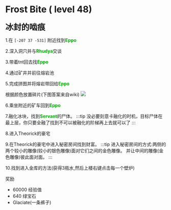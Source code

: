 # Frost Bite ( level 48)
<span style="font-size: 25px;">**冰封的啮痕**</span>

1.在 `[-207 37 -531]` 附近找到<font color=00AA00>**Eppo**</font>

2.深入洞穴并与<font color=00AA00>**Rhudya**</font>交谈

3.带着tnt回去找<font color=00AA00>**Eppo**</font>

4.通过矿井并前往熔岩池

5.完成拼图并将熔岩带回给<font color=00AA00>**Eppo**</font>

根据颜色放置碎片(下图答案来自wiki) 
![](../../.vuepress/public/assets/img/lvl48-1.jpg)

6.乘坐附近的矿车回到<font color=00AA00>**Eppo**</font>

7.融化冰块，找到<font color=00AA00>**Servant**</font>的尸体。
:::tip
没必要刻意卡融化的时机，目标尸体在最上层，你只要全融了找到不可以被融化的阶梯再上去就可以了
:::

8.进入Theorick的豪宅

9.在Theorick的豪宅中进入秘密房间找到财富。
:::tip
进入秘密房间的方式:两侧的两个较小的雕像(较小的银色雕像)面对它们之间的金色雕像。 并让中间的雕像(金色雕像)彼此面对面。
:::

10.找到进入金库的方法(获得3瓶水,然后上楼右键点击每一个壁炉)

奖励
+ 60000 经验值
+ 640 绿宝石
+ Glaciate(一条裤子) 
